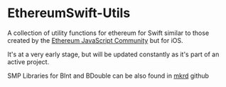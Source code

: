 # EthereumSwift-Utils

A collection of utility functions for ethereum for Swift similar to those created by the [Ethereum JavaScript Community](https://github.com/ethereumjs) but for iOS.

It's at a very early stage, but will be updated constantly as it's part of an active project.

SMP Libraries for BInt and BDouble can be also found in [mkrd](https://github.com/mkrd/Swift-Big-Integer) github
